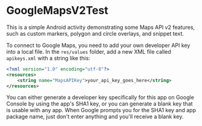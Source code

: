 GoogleMapsV2Test
================

This is a simple Android activity demonstrating some Maps API v2 features,
such as custom markers, polygon and circle overlays, and snippet text.

To connect to Google Maps, you need to add your own developer API key into a local file.
In the ```res/values``` folder, add a new XML file called ```apikeys.xml``` with a string like this:

```xml
<?xml version="1.0" encoding="utf-8"?>
<resources>
    <string name="MapsAPIKey">your_api_key_goes_here</string>
</resources>
```
You can either generate a developer key specifically for this app on Google Console by using the app's SHA1
key, or you can generate a blank key that is usable with any app. When Google prompts you for the SHA1
key and app package name, just don't enter anything and you'll receive a blank key.